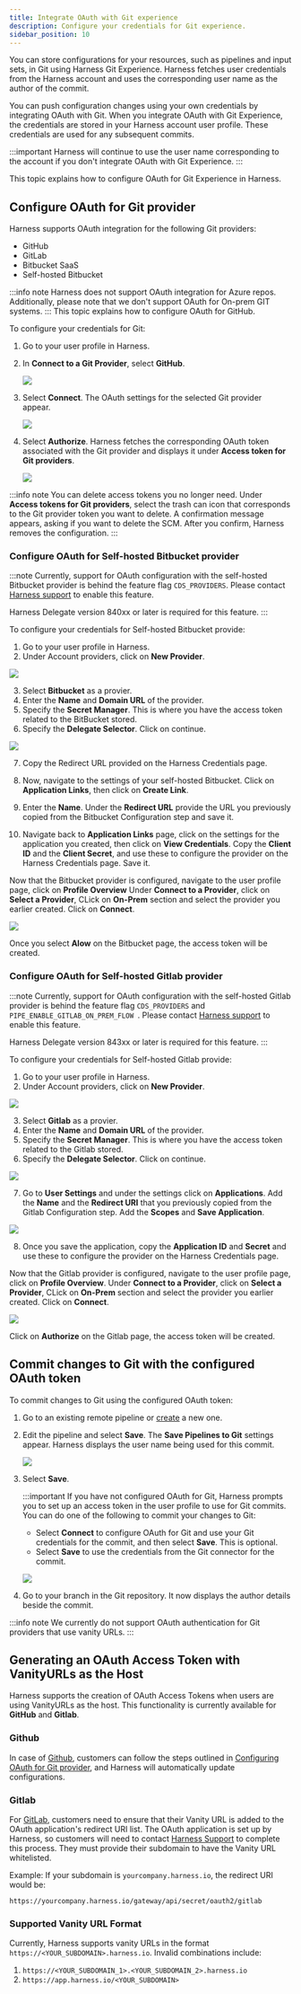 ```yaml
---
title: Integrate OAuth with Git experience
description: Configure your credentials for Git experience.
sidebar_position: 10
---
```


You can store configurations for your resources, such as pipelines and input sets, in Git using Harness Git Experience. Harness fetches user credentials from the Harness account and uses the corresponding user name as the author of the commit.

You can push configuration changes using your own credentials by integrating OAuth with Git. 
When you integrate OAuth with Git Experience, the credentials are stored in your Harness account user profile. These credentials are used for any subsequent commits.

:::important
Harness will continue to use the user name corresponding to the account if you don't integrate OAuth with Git Experience.
:::

This topic explains how to configure OAuth for Git Experience in Harness.

## Configure OAuth for Git provider

Harness supports OAuth integration for the following Git providers: 
* GitHub
* GitLab
* Bitbucket SaaS
* Self-hosted Bitbucket

:::info note
Harness does not support OAuth integration for Azure repos. Additionally, please note that we don't support OAuth for On-prem GIT systems.
:::
This topic explains how to configure OAuth for GitHub.

To configure your credentials for Git: 

1. Go to your user profile in Harness.
2. In **Connect to a Git Provider**, select **GitHub**.

   ![](./static/select-git-provider.png)

3. Select **Connect**.
   The OAuth settings for the selected Git provider appear.

   ![](./static/authorize-git-account.png)

4. Select **Authorize**.
   Harness fetches the corresponding OAuth token associated with the Git provider and displays it under **Access token for Git providers**.

   ![](./static/oauth-credentials.png)

:::info note
You can delete access tokens you no longer need. Under **Access tokens for Git providers**, select the trash can icon that corresponds to the Git provider token you want to delete. A confirmation message appears, asking if you want to delete the SCM. After you confirm, Harness removes the configuration.
:::

### Configure OAuth for Self-hosted Bitbucket provider

:::note
Currently, support for OAuth configuration with the self-hosted Bitbucket provider is behind the feature flag `CDS_PROVIDERS`. Please contact [Harness support](mailto:support@harness.io) to enable this feature.

Harness Delegate version 840xx or later is required for this feature.
:::

To configure your credentials for Self-hosted Bitbucket provide:

1. Go to your user profile in Harness.
2. Under Account providers, click on **New Provider**.

![](./static/oauth-selfhosted-bitbucket-1.png)

3. Select **Bitbucket** as a provier.
4. Enter the **Name** and **Domain URL** of the provider. 
5. Specify the **Secret Manager**. This is where you have the access token related to the BitBucket stored.
6. Specify the **Delegate Selector**. Click on continue.

![](./static/oauth-selfhosted-bitbucket-2.png)

7. Copy the Redirect URL provided on the Harness Credentials page.

8. Now, navigate to the settings of your self-hosted Bitbucket. Click on **Application Links**, then click on **Create Link**.
9. Enter the **Name**. Under the **Redirect URL** provide the URL you previously copied from the Bitbucket Configuration step and save it.
10. Navigate back to **Application Links** page, click on the settings for the application you created, then click on **View Credentials**. Copy the **Client ID** and the **Client Secret**, and use these to configure the provider on the Harness Credentials page. Save it.

Now that the Bitbucket provider is configured, navigate to the user profile page, click on **Profile Overview**
Under **Connect to a Provider**, click on **Select a Provider**, CLick on **On-Prem** section and select the provider you earlier created. Click on **Connect**.

![](./static/oauth-selfhosted-bitbucket-3.png)

 Once you select **Alow** on the Bitbucket page, the access token will be created.

### Configure OAuth for Self-hosted Gitlab provider

:::note
Currently, support for OAuth configuration with the self-hosted Gitlab provider is behind the feature flag `CDS_PROVIDERS` and `PIPE_ENABLE_GITLAB_ON_PREM_FLOW `. Please contact [Harness support](mailto:support@harness.io) to enable this feature.

Harness Delegate version 843xx or later is required for this feature.
:::

To configure your credentials for Self-hosted Gitlab provide:

1. Go to your user profile in Harness.
2. Under Account providers, click on **New Provider**.

![](./static/gitlab_on_prem.png)

3. Select **Gitlab** as a provier.
4. Enter the **Name** and **Domain URL** of the provider. 
5. Specify the **Secret Manager**. This is where you have the access token related to the Gitlab stored.
6. Specify the **Delegate Selector**. Click on continue.

![](./static/credential_gitlabonprem.png)

7. Go to **User Settings** and under the settings click on **Applications**. Add the **Name** and the **Redirect URI** that you previously copied from the Gitlab Configuration step. Add the **Scopes** and **Save Application**. 


![](./static/gitlab_applications.png)

8. Once you save the application, copy the **Application ID** and **Secret**  and use these to configure the provider on the Harness Credentials page. 

Now that the Gitlab provider is configured, navigate to the user profile page, click on **Profile Overview**.
Under **Connect to a Provider**, click on **Select a Provider**, CLick on **On-Prem** section and select the provider you earlier created. Click on **Connect**.

![](./static/gitlab_onprem_authorize.png)

Click on **Authorize** on the Gitlab page, the access token will be created.

## Commit changes to Git with the configured OAuth token

To commit changes to Git using the configured OAuth token: 

1. Go to an existing remote pipeline or [create](./configure-git-experience-for-harness-entities.md#add-a-remote-pipeline) a new one.
2. Edit the pipeline and select **Save**.
   The **Save Pipelines to Git** settings appear. Harness displays the user name being used for this commit.

   ![](./static/git-commit-oauth.png)

3. Select **Save**.

   :::important
   If you have not configured OAuth for Git, Harness prompts you to set up an access token in the user profile to use for Git commits.
   You can do one of the following to commit your changes to Git: 
   * Select **Connect** to configure OAuth for Git and use your Git credentials for the commit, and then select **Save**. This is optional.
   * Select **Save** to use the credentials from the Git connector for the commit.

   ![](./static/commit-without-oauth.png)

4. Go to your branch in the Git repository. It now displays the author details beside the commit.
   
:::info note
We currently do not support OAuth authentication for Git providers that use vanity URLs.
:::

## Generating an OAuth Access Token with VanityURLs as the Host

Harness supports the creation of OAuth Access Tokens when users are using VanityURLs as the host. This functionality is currently available for **GitHub** and **Gitlab**. 

### Github

In case of [Github](https://docs.github.com/en/apps/oauth-apps/building-oauth-apps/authorizing-oauth-apps#redirect-urls), customers can follow the steps outlined in [Configuring OAuth for Git provider](#configure-oauth-for-git-provider), and Harness will automatically update configurations.


### Gitlab

For [GitLab](https://docs.gitlab.com/ee/integration/oauth_provider.html#adding-an-application), customers need to ensure that their Vanity URL is added to the OAuth application's redirect URI list. The OAuth application is set up by Harness, so customers will need to contact [Harness Support](mailto:support@harness.io) to complete this process. They must provide their subdomain to have the Vanity URL whitelisted.

Example: If your subdomain is `yourcompany.harness.io`, the redirect URI would be:

`https://yourcompany.harness.io/gateway/api/secret/oauth2/gitlab`

### Supported Vanity URL Format
Currently, Harness supports vanity URLs in the format `https://<YOUR_SUBDOMAIN>.harness.io`.
Invalid combinations include:

1. `https://<YOUR_SUBDOMAIN_1>.<YOUR_SUBDOMAIN_2>.harness.io`
2. `https://app.harness.io/<YOUR_SUBDOMAIN>`






